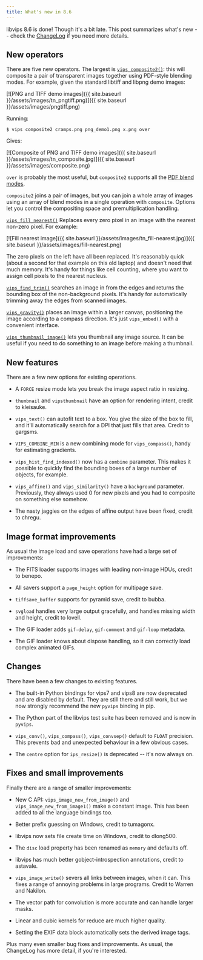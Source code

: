 ```yaml
---
title: What's new in 8.6
---
```


libvips 8.6 is done! Though it's a bit late. This post summarizes what's new
-- check the [ChangeLog](link) if you need more details. 

## New operators

There are five new operators. The largest is
[`vips_composite2()`](link-to-docs): this will composite a pair of
transparent images together using PDF-style blending modes. For example,
given the standard libtiff and libpng demo images:

[![PNG and TIFF demo images]({{ site.baseurl }}/assets/images/tn_pngtiff.png)]({{ site.baseurl }}/assets/images/pngtiff.png)

Running:

```
$ vips composite2 cramps.png png_demo1.png x.png over
```

Gives:

[![Composite of PNG and TIFF demo images]({{ site.baseurl }}/assets/images/tn_composite.jpg)]({{ site.baseurl }}/assets/images/composite.png)

`over` is probably the most useful, but `composite2` supports all the [PDF blend
modes](link-to-docs-when-we-have-them-up).

`composite2` joins a pair of images, but you can join a whole array of images
using an array of blend modes in a single operation with `composite`. Options
let you control the compositing space and premultiplication handling.

[`vips_fill_nearest()`](docs) Replaces every zero pixel in an image with the
nearest non-zero pixel. For example:

[![Fill nearest image]({{ site.baseurl }}/assets/images/tn_fill-nearest.jpg)]({{ site.baseurl }}/assets/images/fill-nearest.png)

The zero pixels on the left have all been replaced. It's reasonably quick
(about a second for that example on this old laptop) and doesn't need that much
memory. It's handy for things like cell counting, where you want to assign cell
pixels to the nearest nucleus.

[`vips_find_trim()`](docs) searches an image in from the edges and returns the
bounding box of the non-background pixels. It's handy for automatically 
trimming away the edges from scanned images.

[`vips_gravity()`](docs) places an image within a larger canvas, positioning
the image according to a compass direction. It's just `vips_embed()` with a
convenient interface.

[`vips_thumbnail_image()`](docs) lets you thumbnail any image source. It can be
useful if you need to do something to an image before making a thumbnail.

## New features

There are a few new options for existing operations.

* A `FORCE` resize mode lets you break the image aspect ratio in resizing. 

* `thumbnail` and `vipsthumbnail` have an option for rendering intent, credit
  to kleisauke.

* `vips_text()` can autofit text to a box. You give the size of the box to
  fill, and it'll automatically search for a DPI that just fills that area. 
  Credit to gargsms.

* `VIPS_COMBINE_MIN` is a new combining mode for `vips_compass()`, handy for
  estimating gradients. 

* `vips_hist_find_indexed()` now has a `combine` parameter. This makes it
  possible to quickly find the bounding boxes of a large number of objects, for
  example.

* `vips_affine()` and `vips_similarity()` have a `background` parameter.
  Previously, they always used 0 for new pixels and you had to composite on
  something else somehow.

* The nasty jaggies on the edges of affine output have been fixed, credit to
  chregu.

## Image format improvements

As usual the image load and save operations have had a large set of
improvements:

* The FITS loader supports images with leading non-image HDUs, credit to
  benepo.

* All savers support a `page_height` option for multipage save.

* `tiffsave_buffer` supports for pyramid save, credit to bubba.

* `svgload` handles very large output gracefully, and handles missing width 
  and height, credit to lovell.

* The GIF loader adds `gif-delay`, `gif-comment` and `gif-loop` metadata.

* The GIF loader knows about dispose handling, so it can correctly load complex
  animated GIFs.

## Changes 

There have been a few changes to existing features.

* The built-in Python bindings for vips7 and vips8 are now deprecated and are
  disabled by default. They are still there and still work, but we now 
  strongly recommend the new `pyvips` binding in pip. 

* The Python part of the libvips test suite has been removed and is now in
  `pyvips`.

* `vips_conv()`, `vips_compass()`, `vips_convsep()` default to `FLOAT` 
  precision. This prevents bad and unexpected behaviour in a few obvious cases. 

* The `centre` option for `ips_resize()` is deprecated -- it's now always on.

## Fixes and small improvements

Finally there are a range of smaller improvements:

* New C API: `vips_image_new_from_image()` and `vips_image_new_from_image1()` 
  make a constant image. This has been added to all the language bindings too.

* Better prefix guessing on Windows, credit to tumagonx.

* libvips now sets file create time on Windows, credit to dlong500.

* The `disc` load property has been renamed as `memory` and defaults off.

* libvips has much better gobject-introspection annotations, credit to astavale.

* `vips_image_write()` severs all links between images, when it can. This fixes
  a range of annoying problems in large programs. Credit to Warren and Nakilon.

* The vector path for convolution is more accurate and can handle larger masks.

* Linear and cubic kernels for reduce are much higher quality.

* Setting the EXIF data block automatically sets the derived image tags.

Plus many even smaller bug fixes and improvements. As usual, the 
ChangeLog has more detail, if you're interested.
